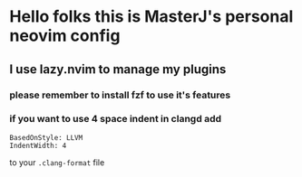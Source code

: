 # Hello folks this is MasterJ's personal neovim config

## I use lazy.nvim to manage my plugins 


### please remember to install **fzf** to use it's features

### if you want to use 4 space indent in clangd add 
```
BasedOnStyle: LLVM
IndentWidth: 4
```
to your  `.clang-format` file 


